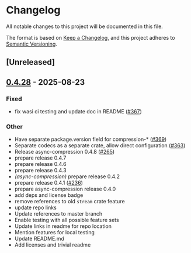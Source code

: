# Changelog

All notable changes to this project will be documented in this file.

The format is based on [Keep a Changelog](https://keepachangelog.com/en/1.0.0/),
and this project adheres to [Semantic Versioning](https://semver.org/spec/v2.0.0.html).

## [Unreleased]

## [0.4.28](https://github.com/Nullus157/async-compression/compare/compression-core-v0.4.27...compression-core-v0.4.28) - 2025-08-23

### Fixed

- fix wasi ci testing and update doc in README ([#367](https://github.com/Nullus157/async-compression/pull/367))

### Other

- Have separate package.version field for compression-* ([#369](https://github.com/Nullus157/async-compression/pull/369))
- Separate codecs as a separate crate, allow direct configuration ([#363](https://github.com/Nullus157/async-compression/pull/363))
- Release async-compression 0.4.8 ([#265](https://github.com/Nullus157/async-compression/pull/265))
- prepare release 0.4.7
- prepare release 0.4.6
- prepare release 0.4.3
- *(async-compression)* prepare release 0.4.2
- prepare release 0.4.1 ([#236](https://github.com/Nullus157/async-compression/pull/236))
- prepare async-compression release 0.4.0
- add deps and license badge
- remove references to old `stream` crate feature
- update repo links
- Update references to master branch
- Enable testing with all possible feature sets
- Update links in readme for repo location
- Mention features for local testing
- Update README.md
- Add licenses and trivial readme
